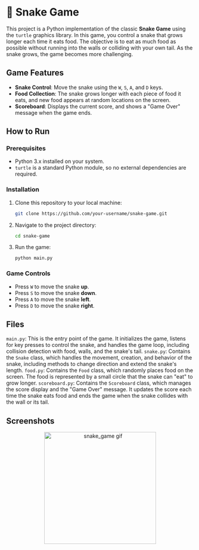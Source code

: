 
# 🐍 Snake Game

This project is a Python implementation of the classic **Snake Game** using the `turtle` graphics library. In this game, you control a snake that grows longer each time it eats food. The objective is to eat as much food as possible without running into the walls or colliding with your own tail. As the snake grows, the game becomes more challenging.

## Game Features
- **Snake Control**: Move the snake using the `W`, `S`, `A`, and `D` keys.
- **Food Collection**: The snake grows longer with each piece of food it eats, and new food appears at random locations on the screen.
- **Scoreboard**: Displays the current score, and shows a "Game Over" message when the game ends.

## How to Run

### Prerequisites
- Python 3.x installed on your system.
- `turtle` is a standard Python module, so no external dependencies are required.

### Installation

1. Clone this repository to your local machine:

   ```bash
   git clone https://github.com/your-username/snake-game.git
   ```

2. Navigate to the project directory:

   ```bash
   cd snake-game
   ```

3. Run the game:

   ```bash
   python main.py
   ```

### Game Controls
- Press `W` to move the snake **up**.
- Press `S` to move the snake **down**.
- Press `A` to move the snake **left**.
- Press `D` to move the snake **right**.

## Files

`main.py`: This is the entry point of the game. It initializes the game, listens for key presses to control the snake, and handles the game loop, including collision detection with food, walls, and the snake's tail.
`snake.py`: Contains the `Snake` class, which handles the movement, creation, and behavior of the snake, including methods to change direction and extend the snake's length.
`food.py`: Contains the `Food` class, which randomly places food on the screen. The food is represented by a small circle that the snake can "eat" to grow longer.
`scoreboard.py`: Contains the `Scoreboard` class, which manages the score display and the "Game Over" message. It updates the score each time the snake eats food and ends the game when the snake collides with the wall or its tail.

## Screenshots
<p align="center">
  <img src="https://github.com/user-attachments/assets/4ac7a623-4c0c-470c-8f00-7b29a22c61d9" alt="snake_game gif" width="300" height="300">
</p>

